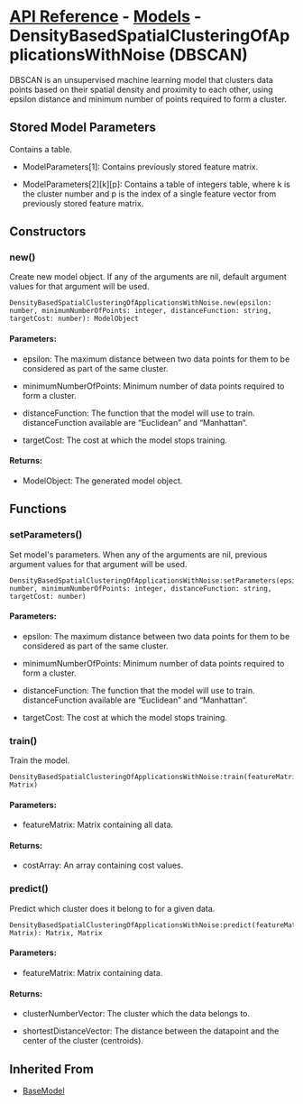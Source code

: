 # [API Reference](../../API.md) - [Models](../Models.md) - DensityBasedSpatialClusteringOfApplicationsWithNoise (DBSCAN)

DBSCAN is an unsupervised machine learning model that clusters data points based on their spatial density and proximity to each other, using epsilon distance and minimum number of points required to form a cluster.

## Stored Model Parameters

Contains a table.  

* ModelParameters[1]: Contains previously stored feature matrix.

* ModelParameters[2][k][p]: Contains a table of integers table, where k is the cluster number and p is the index of a single feature vector from previously stored feature matrix.

## Constructors

### new()

Create new model object. If any of the arguments are nil, default argument values for that argument will be used.

```
DensityBasedSpatialClusteringOfApplicationsWithNoise.new(epsilon: number, minimumNumberOfPoints: integer, distanceFunction: string, targetCost: number): ModelObject
```

#### Parameters:

* epsilon: The maximum distance between two data points for them to be considered as part of the same cluster.

* minimumNumberOfPoints: Minimum number of data points required to form a cluster.

* distanceFunction: The function that the model will use to train. distanceFunction available are “Euclidean” and “Manhattan“.

* targetCost: The cost at which the model stops training.

#### Returns:

* ModelObject: The generated model object.

## Functions

### setParameters()

Set model's parameters. When any of the arguments are nil, previous argument values for that argument will be used.

```
DensityBasedSpatialClusteringOfApplicationsWithNoise:setParameters(epsilon: number, minimumNumberOfPoints: integer, distanceFunction: string, targetCost: number)
```

#### Parameters:

* epsilon: The maximum distance between two data points for them to be considered as part of the same cluster.

* minimumNumberOfPoints: Minimum number of data points required to form a cluster.

* distanceFunction: The function that the model will use to train. distanceFunction available are “Euclidean” and “Manhattan“.

* targetCost: The cost at which the model stops training.

### train()

Train the model.

```
DensityBasedSpatialClusteringOfApplicationsWithNoise:train(featureMatrix: Matrix)
```

#### Parameters:

* featureMatrix: Matrix containing all data.

#### Returns:

* costArray: An array containing cost values.

### predict()

Predict which cluster does it belong to for a given data.

```
DensityBasedSpatialClusteringOfApplicationsWithNoise:predict(featureMatrix: Matrix): Matrix, Matrix
```

#### Parameters:

* featureMatrix: Matrix containing data.

#### Returns:

* clusterNumberVector: The cluster which the data belongs to.

* shortestDistanceVector: The distance between the datapoint and the center of the cluster (centroids).

## Inherited From

* [BaseModel](BaseModel.md)
